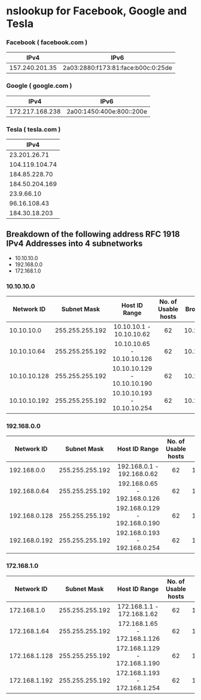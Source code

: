 # nslookup for Facebook, Google and Tesla

### Facebook ( facebook.com )

 | IPv4           | IPv6                               |
 |----------------|------------------------------------|
 | 157.240.201.35 | 2a03:2880:f173:81:face:b00c:0:25de |

### Google ( google.com )

 | IPv4            | IPv6                     |
 |-----------------|--------------------------|
 | 172.217.168.238 | 2a00:1450:400e:800::200e |

### Tesla ( tesla.com )

 | IPv4           |
 |----------------|
 | 23.201.26.71   |
 | 104.119.104.74 |
 | 184.85.228.70  |
 | 184.50.204.169 |
 | 23.9.66.10     |
 | 96.16.108.43   |
 | 184.30.18.203  |


## Breakdown of the following address RFC 1918 IPv4 Addresses into 4 subnetworks

- 10.10.10.0
- 192.168.0.0
- 172.168.1.0

### 10.10.10.0 

| Network ID   | Subnet Mask     | Host ID Range               | No. of Usable hosts  | Broadcast ID |
| ------------ | --------------- | :--------------------------:| :------------------: | ------------ |
| 10.10.10.0   | 255.255.255.192 | 10.10.10.1 - 10.10.10.62    | 62                   | 10.10.10.63  |
| 10.10.10.64  | 255.255.255.192 | 10.10.10.65 - 10.10.10.126  | 62                   | 10.10.10.127 |
| 10.10.10.128 | 255.255.255.192 | 10.10.10.129 - 10.10.10.190 | 62                   | 10.10.10.191 |
| 10.10.10.192 | 255.255.255.192 | 10.10.10.193 - 10.10.10.254 | 62                   | 10.10.10.255 |


### 192.168.0.0

| Network ID    | Subnet Mask     | Host ID Range                 | No. of Usable hosts  | Broadcast ID  |
| ------------- | --------------- | :----------------------------:| :------------------: | ------------- |
| 192.168.0.0   | 255.255.255.192 | 192.168.0.1 - 192.168.0.62    | 62                   | 192.168.0.63  |
| 192.168.0.64  | 255.255.255.192 | 192.168.0.65 - 192.168.0.126  | 62                   | 192.168.0.127 |
| 192.168.0.128 | 255.255.255.192 | 192.168.0.129 - 192.168.0.190 | 62                   | 192.168.0.191 |
| 192.168.0.192 | 255.255.255.192 | 192.168.0.193 - 192.168.0.254 | 62                   | 192.168.0.255 |

### 172.168.1.0

| Network ID    | Subnet Mask     | Host ID Range                 | No. of Usable hosts  | Broadcast ID  |
| ------------- | --------------- | :----------------------------:| :------------------: | ------------- |
| 172.168.1.0   | 255.255.255.192 | 172.168.1.1 - 172.168.1.62    | 62                   | 172.168.1.63  |
| 172.168.1.64  | 255.255.255.192 | 172.168.1.65 - 172.168.1.126  | 62                   | 172.168.1.127 |
| 172.168.1.128 | 255.255.255.192 | 172.168.1.129 - 172.168.1.190 | 62                   | 172.168.1.191 |
| 172.168.1.192 | 255.255.255.192 | 172.168.1.193 - 172.168.1.254 | 62                   | 172.168.1.255 |
